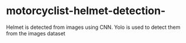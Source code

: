 # motorcyclist-helmet-detection-
Helmet is detected  from images using CNN. Yolo is used to detect them from the images dataset
